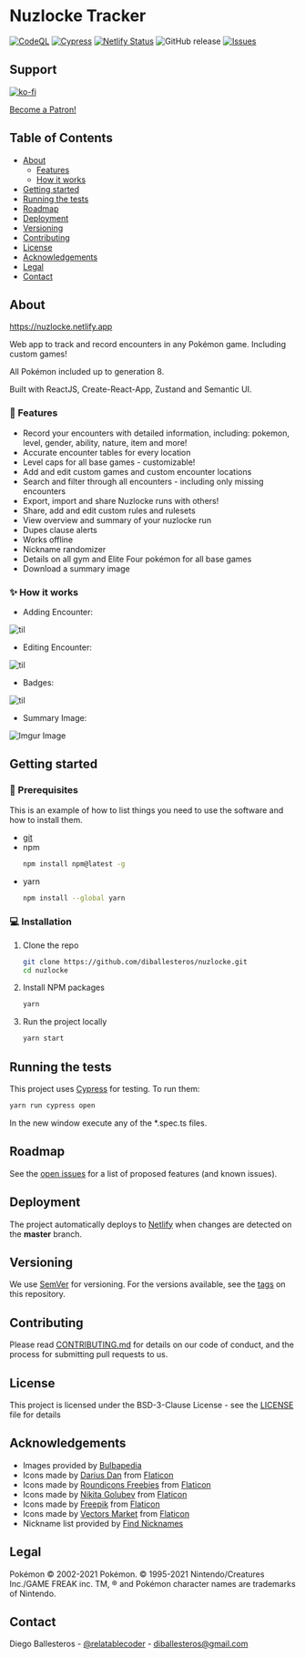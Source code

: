 # Nuzlocke Tracker

[![CodeQL](https://github.com/diballesteros/nuzlocke/actions/workflows/codeql-analysis.yml/badge.svg)](https://github.com/diballesteros/nuzlocke/actions/workflows/codeql-analysis.yml) [![Cypress](https://github.com/diballesteros/nuzlocke/actions/workflows/main.yml/badge.svg)](https://github.com/diballesteros/nuzlocke/actions/workflows/main.yml) [![Netlify Status](https://api.netlify.com/api/v1/badges/1a2636a6-8db8-4386-8033-d280495aaf91/deploy-status)](https://app.netlify.com/sites/nuzlocke/deploys) ![GitHub release](https://img.shields.io/github/release/diballesteros/nuzlocke.svg?style=flat-square) [![Issues](https://img.shields.io/github/issues-raw/diballesteros/nuzlocke.svg?maxAge=25000)](https://github.com/diballesteros/nuzlocke/issues)

## Support

[![ko-fi](https://ko-fi.com/img/githubbutton_sm.svg)](https://ko-fi.com/X8X05XBDC)

<a href="https://www.patreon.com/bePatron?u=60585540" data-patreon-widget-type="become-patron-button">Become a Patron!</a>

## Table of Contents

- [About](#about)
  - [Features](#🚀-features)
  - [How it works](#✨-how-it-works)
- [Getting started](#getting-started)
- [Running the tests](#running-the-tests)
- [Roadmap](#roadmap)
- [Deployment](#deployment)
- [Versioning](#versioning)
- [Contributing](#contributing)
- [License](#license)
- [Acknowledgements](#acknowledgements)
- [Legal](#legal)
- [Contact](#contact)

## About

https://nuzlocke.netlify.app

Web app to track and record encounters in any Pokémon game. Including custom games!

All Pokémon included up to generation 8.

Built with ReactJS, Create-React-App, Zustand and Semantic UI.

### 🚀 Features

- Record your encounters with detailed information, including: pokemon, level, gender, ability, nature, item and more!
- Accurate encounter tables for every location
- Level caps for all base games - customizable!
- Add and edit custom games and custom encounter locations
- Search and filter through all encounters - including only missing encounters
- Export, import and share Nuzlocke runs with others!
- Share, add and edit custom rules and rulesets
- View overview and summary of your nuzlocke run
- Dupes clause alerts
- Works offline
- Nickname randomizer
- Details on all gym and Elite Four pokémon for all base games
- Download a summary image

### ✨ How it works

- Adding Encounter:

![til](https://media.giphy.com/media/MFVRBEEiQvYL9MWtCf/giphy.gif)

- Editing Encounter:

![til](https://media.giphy.com/media/25ve1fcEPi7kVrckOs/giphy.gif?cid=790b76112e7ec4c38b0d6751fd48444d98a52b030a96935c&rid=giphy.gif&ct=g)

- Badges:

![til](https://media.giphy.com/media/E2bYqnlbr1PGdjQxCD/giphy.gif)

- Summary Image:

![Imgur Image](https://imgur.com/y5uiriQ.jpg)

## Getting started

### 🔑 Prerequisites

This is an example of how to list things you need to use the software and how to install them.

- [git](https://github.com/git-guides/install-git#:~:text=To%20install%20Git%2C%20run%20the,installation%20by%20typing%3A%20git%20version%20.)
- npm
  ```sh
  npm install npm@latest -g
  ```
- yarn
  ```sh
  npm install --global yarn
  ```

### 💻 Installation

1. Clone the repo
   ```sh
   git clone https://github.com/diballesteros/nuzlocke.git
   cd nuzlocke
   ```
2. Install NPM packages
   ```sh
   yarn
   ```
3. Run the project locally
   ```bash
   yarn start
   ```

## Running the tests

This project uses [Cypress](https://www.cypress.io/) for testing. To run them:

```sh
yarn run cypress open
```

In the new window execute any of the \*.spec.ts files.

## Roadmap

See the [open issues](https://github.com/diballesteros/nuzlocke/issues) for a list of proposed features (and known issues).

## Deployment

The project automatically deploys to [Netlify](https://www.netlify.com/) when changes are detected on the **master** branch.

## Versioning

We use [SemVer](https://semver.org/) for versioning. For the versions available, see the [tags](https://github.com/diballesteros/nuzlocke/releases) on this repository.

## Contributing

Please read [CONTRIBUTING.md](https://github.com/diballesteros/nuzlocke/blob/master/CONTRIBUTING.md) for details on our code of conduct, and the process for submitting pull requests to us.

## License

This project is licensed under the BSD-3-Clause License - see the [LICENSE](https://github.com/diballesteros/nuzlocke/blob/master/LICENSE) file for details

## Acknowledgements

- Images provided by [Bulbapedia](https://bulbapedia.bulbagarden.net/wiki/Main_Page)
- Icons made by [Darius Dan](http://www.dariusdan.com) from [Flaticon](https://www.flaticon.com/)
- Icons made by [Roundicons Freebies](http://www.roundicons.com) from [Flaticon](https://www.flaticon.com/)
- Icons made by [Nikita Golubev](https://www.flaticon.com/authors/nikita-golubev) from [Flaticon](https://www.flaticon.com/)
- Icons made by [Freepik](https://www.freepik.com) from [Flaticon](https://www.flaticon.com/)
- Icons made by [Vectors Market](https://www.flaticon.com/authors/vectors-market) from [Flaticon](https://www.flaticon.com/)
- Nickname list provided by [Find Nicknames](https://www.findnicknames.com/pokemon-nicknames/)

## Legal

Pokémon © 2002-2021 Pokémon. © 1995-2021 Nintendo/Creatures Inc./GAME FREAK inc. TM, ® and Pokémon character names are trademarks of Nintendo.

## Contact

Diego Ballesteros - [@relatablecoder](https://twitter.com/relatablecoder) - diballesteros@gmail.com
